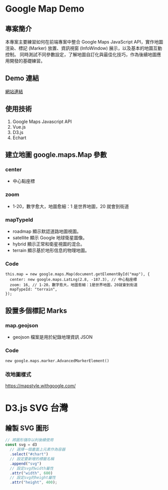 # Google Map Demo

## 專案簡介

本專案主要練習如何在前端專案中整合 Google Maps JavaScript API，實作地圖渲染、標記 (Marker) 放置、資訊視窗 (InfoWindow) 展示，以及基本的地圖互動控制。
同時測試不同參數設定，了解地圖自訂化與最佳化技巧，作為後續地圖應用開發的基礎練習。

## Demo 連結

<a href="https://chinyishan.github.io/google-maps-demo/" target="_blank">網站連結</a>

## 使用技術

1. Google Maps Javascript API
2. Vue.js
3. D3.js
4. Echart

## 建立地圖 google.maps.Map 參數

### center

- 中心點座標

### zoom

- 1-20，數字愈大，地圖愈細：1 是世界地圖，20 就會到街道

### mapTypeId

- roadmap 顯示默認道路地圖視圖。
- satellite 顯示 Google 地球衛星圖像。
- hybrid 顯示正常和衛星視圖的混合。
- terrain 顯示基於地形信息的物理地圖。

### Code

```
this.map = new google.maps.Map(document.getElementById("map"), {
  center: new google.maps.LatLng(2.8, -187.3), // 中心點座標
  zoom: 16, // 1-20，數字愈大，地圖愈細：1是世界地圖，20就會到街道
  mapTypeId: "terrain",
});
```

## 設置多個標記 Marks

### map.geojson

- geojson 檔案是用於紀錄地理資訊 JSON

### Code

```
new google.maps.marker.AdvancedMarkerElement()
```

### 改地圖樣式

https://mapstyle.withgoogle.com/

# D3.js SVG 台灣

## 繪製 SVG 圖形

```jsx
// 將圖形儲存以利後續使用
const svg = d3
  // 選擇一個畫面上元素作為容器
  .select("#chart")
  // 設定要新增的標籤名稱
  .append("svg")
  // 設定svg的width屬性
  .attr("width", 600)
  // 設定svg的height屬性
  .attr("height", 400);
```
